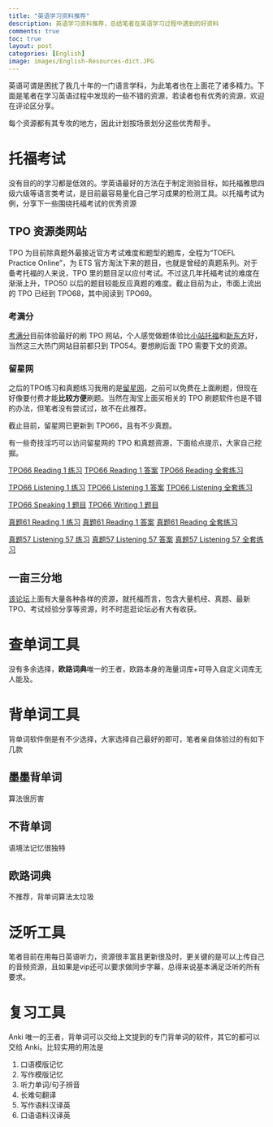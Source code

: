 ```yaml
---
title: "英语学习资料推荐"
description: 英语学习资料推荐，总结笔者在英语学习过程中遇到的好资料
comments: true
toc: true
layout: post
categories: [English]
image: images/English-Resources-dict.JPG
---
```


英语可谓是困扰了我几十年的一门语言学科，为此笔者也在上面花了诸多精力。下面是笔者在学习英语过程中发现的一些不错的资源，若读者也有优秀的资源，欢迎在评论区分享。

每个资源都有其专攻的地方，因此计划按场景划分这些优秀帮手。

# 托福考试
没有目的的学习都是低效的。学英语最好的方法在于制定测验目标，如托福雅思四级六级等语言类考试，是目前最容易量化自己学习成果的检测工具。以托福考试为例，分享下一些围绕托福考试的优秀资源

## TPO 资源类网站
TPO 为目前除真题外最接近官方考试难度和题型的题库，全程为“TOEFL Practice Online”，为 ETS 官方淘汰下来的题目，也就是曾经的真题系列。对于备考托福的人来说，TPO 里的题目足以应付考试。不过这几年托福考试的难度在渐渐上升，TPO50 以后的题目较能反应真题的难度。截止目前为止，市面上流出的 TPO 已经到 TPO68，其中阅读到 TPO69。

### 考满分
[考满分](https://toefl.kmf.com/n/study)目前体验最好的刷 TPO 网站，个人感觉做题体验比[小站托福](https://toefl.zhan.com)和[新东方](https://tpo.xdf.cn/home)好，当然这三大热门网站目前都只到 TPO54。要想刷后面 TPO 需要下文的资源。

### 留星网
之后的TPO练习和真题练习我用的是[留星网](https://www.liustar.cn)，之前可以免费在上面刷题，但现在好像要付费才能**比较方便**刷题。当然在淘宝上面买相关的 TPO 刷题软件也是不错的办法，但笔者没有尝试过，故不在此推荐。

截止目前，留星网已更新到 TPO66，且有不少真题。

有一些奇技淫巧可以访问留星网的 TPO 和真题资源，下面给点提示，大家自己挖掘。

[TPO66 Reading 1 练习](https://www.liustar.cn/exam/read/show-1121.html)
[TPO66 Reading 1 答案](https://www.liustar.cn/exam/read/detail-1121.html)
[TPO66 Reading 全套练习](https://www.liustar.cn/exam/read/direction-344.html)

[TPO66 Listening 1 练习](https://www.liustar.cn/exam/speak/ready/1073.html)
[TPO66 Listening 1 答案](https://www.liustar.cn/exam/speak/detail-1073.html)
[TPO66 Listening 全套练习](https://www.liustar.cn/exam/speak/direction-358.html)

[TPO66 Speaking 1 题目](https://www.liustar.cn/exam/oral/detail-936.html)
[TPO66 Writing 1 题目](https://www.liustar.cn/exam/write/detail-885.html)

[真题61 Reading 1 练习](https://www.liustar.cn/exam/read/show-982.html)
[真题61 Reading 1 答案](https://www.liustar.cn/exam/read/detail-982.html)
[真题61 Reading 全套练习](https://www.liustar.cn/exam/read/direction-397.html)

[真题57 Listening 57 练习](https://www.liustar.cn/exam/speak/ready/1429.html)
[真题57 Listening 57 答案](https://www.liustar.cn/exam/speak/detail-1429.html)
[真题57 Listening 57 全套练习](https://www.liustar.cn/exam/speak/direction-472.html)

## 一亩三分地
[该论坛](https://www.1point3acres.com/bbs/)上面有大量各种各样的资源，就托福而言，包含大量机经、真题、最新TPO、考试经验分享等资源，时不时逛逛论坛必有大有收获。

# 查单词工具

没有多余选择，**欧路词典**唯一的王者，欧路本身的海量词库+可导入自定义词库无人能及。

# 背单词工具
背单词软件倒是有不少选择，大家选择自己最好的即可，笔者亲自体验过的有如下几款

## 墨墨背单词
算法很厉害

## 不背单词
语境法记忆很独特

## 欧路词典
不推荐，背单词算法太垃圾

# 泛听工具
笔者目前在用每日英语听力，资源很丰富且更新很及时，更关键的是可以上传自己的音频资源，且如果是vip还可以要求做同步字幕，总得来说基本满足泛听的所有要求。

# 复习工具
Anki 唯一的王者，背单词可以交给上文提到的专门背单词的软件，其它的都可以交给 Anki。比较实用的用法是

1. 口语模版记忆
2. 写作模版记忆
3. 听力单词/句子辨音
4. 长难句翻译
5. 写作语料汉译英
6. 口语语料汉译英